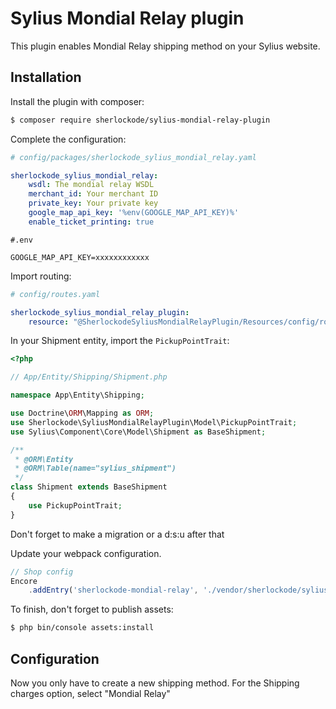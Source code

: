 # Sylius Mondial Relay plugin

This plugin enables Mondial Relay shipping method on your Sylius website.

## Installation

Install the plugin with composer:

```bash
$ composer require sherlockode/sylius-mondial-relay-plugin
```

Complete the configuration:

```yaml
# config/packages/sherlockode_sylius_mondial_relay.yaml

sherlockode_sylius_mondial_relay:
    wsdl: The mondial relay WSDL
    merchant_id: Your merchant ID
    private_key: Your private key
    google_map_api_key: '%env(GOOGLE_MAP_API_KEY)%'
    enable_ticket_printing: true
```

```dotenv
#.env

GOOGLE_MAP_API_KEY=xxxxxxxxxxxx
```

Import routing:

```yaml
# config/routes.yaml

sherlockode_sylius_mondial_relay_plugin:
    resource: "@SherlockodeSyliusMondialRelayPlugin/Resources/config/routing.xml"
```

In your Shipment entity, import the `PickupPointTrait`:

```php
<?php

// App/Entity/Shipping/Shipment.php

namespace App\Entity\Shipping;

use Doctrine\ORM\Mapping as ORM;
use Sherlockode\SyliusMondialRelayPlugin\Model\PickupPointTrait;
use Sylius\Component\Core\Model\Shipment as BaseShipment;

/**
 * @ORM\Entity
 * @ORM\Table(name="sylius_shipment")
 */
class Shipment extends BaseShipment
{
    use PickupPointTrait;
}
```

Don't forget to make a migration or a d:s:u after that

Update your webpack configuration.
```js
// Shop config
Encore
    .addEntry('sherlockode-mondial-relay', './vendor/sherlockode/sylius-mondial-relay-plugin/src/Resources/public/js/entry.js')
```

To finish, don't forget to publish assets:

```bash
$ php bin/console assets:install
```

## Configuration

Now you only have to create a new shipping method. 
For the Shipping charges option, select "Mondial Relay"
